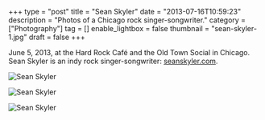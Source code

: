 +++
type = "post"
title = "Sean Skyler"
date = "2013-07-16T10:59:23"
description = "Photos of a Chicago rock singer-songwriter."
category = ["Photography"]
tag = []
enable_lightbox = false
thumbnail = "sean-skyler-1.jpg"
draft = false
+++

<p>June 5, 2013, at the Hard Rock Caf&eacute; and the Old Town Social in Chicago. Sean Skyler is an indy rock singer-songwriter: <a href="http://www.seanskyler.com/">seanskyler.com</a>.</p>
<p><img style="display:block; margin-left:auto; margin-right:auto;" src="sean-skyler-1.jpg" alt="Sean Skyler" title="Sean Skyler" /></p>
<p><img style="display:block; margin-left:auto; margin-right:auto;" src="sean-skyler-2.jpg" alt="Sean Skyler" title="Sean Skyler" /></p>
<p><img style="display:block; margin-left:auto; margin-right:auto;" src="sean-skyler-3.jpg" alt="Sean Skyler" title="Sean Skyler" /></p>
